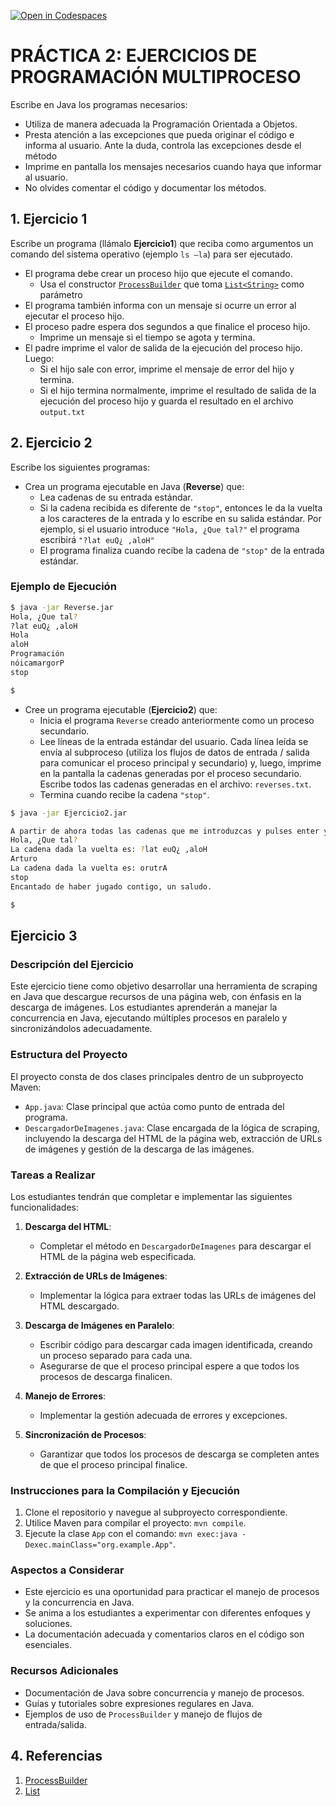 [![Open in Codespaces](https://classroom.github.com/assets/launch-codespace-7f7980b617ed060a017424585567c406b6ee15c891e84e1186181d67ecf80aa0.svg)](https://classroom.github.com/open-in-codespaces?assignment_repo_id=13377472)
# PRÁCTICA 2: EJERCICIOS DE PROGRAMACIÓN MULTIPROCESO

Escribe en Java los programas necesarios:

* Utiliza de manera adecuada la Programación Orientada a Objetos.
* Presta atención a las excepciones que pueda originar el código e informa al usuario. Ante la duda, controla las excepciones desde el método
* Imprime en pantalla los mensajes necesarios cuando haya que informar al usuario.
* No olvides comentar el código y documentar los métodos.

## 1. Ejercicio 1

Escribe un programa (llámalo **Ejercicio1**) que reciba como argumentos un comando del sistema operativo (ejemplo `ls –la`) para ser ejecutado.

* El programa debe crear un proceso hijo que ejecute el comando.
    * Usa el constructor [`ProcessBuilder`][ProcessBuilder] que toma [`List<String>`]([java.util.List]) como parámetro
* El programa también informa con un mensaje si ocurre un error al ejecutar el proceso hijo.
* El proceso padre espera dos segundos a que finalice el proceso hijo.
    * Imprime un mensaje si el tiempo se agota y termina.
* El padre imprime el valor de salida de la ejecución del proceso hijo. Luego:
    * Si el hijo sale con error, imprime el mensaje de error del hijo y termina.
    * Si el hijo termina normalmente, imprime el resultado de salida de la ejecución del proceso hijo y guarda el resultado en el archivo `output.txt`

## 2. Ejercicio 2

Escribe los siguientes programas:

* Crea un programa ejecutable en Java (**Reverse**) que:
    * Lea cadenas de su entrada estándar.
    * Si la cadena recibida es diferente de `"stop"`, entonces le da la vuelta a los caracteres de la entrada y lo escribe en su salida estándar. Por ejemplo, si el usuario introduce `"Hola, ¿Que tal?"` el programa escribirá `"?lat euQ¿ ,aloH"`
    * El programa finaliza cuando recibe la cadena de `"stop"` de la entrada estándar.

### Ejemplo de Ejecución

```bash
$ java -jar Reverse.jar
Hola, ¿Que tal?
?lat euQ¿ ,aloH
Hola
aloH
Programación
nóicamargorP
stop

$
```

* Cree un programa ejecutable (**Ejercicio2**) que:
    * Inicia el programa `Reverse` creado anteriormente como un proceso secundario.
    * Lee líneas de la entrada estándar del usuario. Cada línea leída se envía al subproceso (utiliza los flujos de datos de entrada / salida para comunicar el proceso principal y secundario) y, luego, imprime en la pantalla la cadenas generadas por el proceso secundario. Escribe todos las cadenas generadas en el archivo: `reverses.txt`.
    * Termina cuando recibe la cadena `"stop"`.

```bash
$ java -jar Ejercicio2.jar

A partir de ahora todas las cadenas que me introduzcas y pulses enter yo les daré la vuelta, cuando termines, escribe la cadena: stop
Hola, ¿Que tal?
La cadena dada la vuelta es: ?lat euQ¿ ,aloH
Arturo
La cadena dada la vuelta es: orutrA
stop
Encantado de haber jugado contigo, un saludo.

$

```

## Ejercicio 3

### Descripción del Ejercicio

Este ejercicio tiene como objetivo desarrollar una herramienta de scraping en Java que descargue recursos de una página web, con énfasis en la descarga de imágenes. Los estudiantes aprenderán a manejar la concurrencia en Java, ejecutando múltiples procesos en paralelo y sincronizándolos adecuadamente.

### Estructura del Proyecto

El proyecto consta de dos clases principales dentro de un subproyecto Maven:

- `App.java`: Clase principal que actúa como punto de entrada del programa.
- `DescargadorDeImagenes.java`: Clase encargada de la lógica de scraping, incluyendo la descarga del HTML de la página web, extracción de URLs de imágenes y gestión de la descarga de las imágenes.

### Tareas a Realizar

Los estudiantes tendrán que completar e implementar las siguientes funcionalidades:

1. **Descarga del HTML**:
    - Completar el método en `DescargadorDeImagenes` para descargar el HTML de la página web especificada.

2. **Extracción de URLs de Imágenes**:
    - Implementar la lógica para extraer todas las URLs de imágenes del HTML descargado.

3. **Descarga de Imágenes en Paralelo**:
    - Escribir código para descargar cada imagen identificada, creando un proceso separado para cada una.
    - Asegurarse de que el proceso principal espere a que todos los procesos de descarga finalicen.

4. **Manejo de Errores**:
    - Implementar la gestión adecuada de errores y excepciones.

5. **Sincronización de Procesos**:
    - Garantizar que todos los procesos de descarga se completen antes de que el proceso principal finalice.

### Instrucciones para la Compilación y Ejecución

1. Clone el repositorio y navegue al subproyecto correspondiente.
2. Utilice Maven para compilar el proyecto: `mvn compile`.
3. Ejecute la clase `App` con el comando: `mvn exec:java -Dexec.mainClass="org.example.App"`.

### Aspectos a Considerar

- Este ejercicio es una oportunidad para practicar el manejo de procesos y la concurrencia en Java.
- Se anima a los estudiantes a experimentar con diferentes enfoques y soluciones.
- La documentación adecuada y comentarios claros en el código son esenciales.

### Recursos Adicionales

- Documentación de Java sobre concurrencia y manejo de procesos.
- Guías y tutoriales sobre expresiones regulares en Java.
- Ejemplos de uso de `ProcessBuilder` y manejo de flujos de entrada/salida.

## 4. Referencias

1. [ProcessBuilder][ProcessBuilder]
2. [List][ProcessBuilder]

[ProcessBuilder]:https://docs.oracle.com/javase/8/docs/api/java/lang/ProcessBuilder.html
[java.util.List]:https://docs.oracle.com/javase/8/docs/api/java/util/List.html
